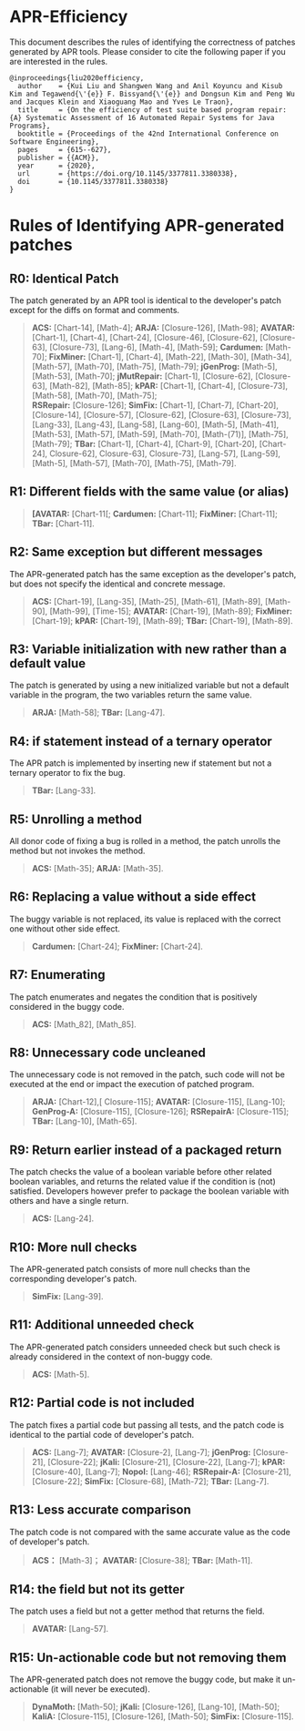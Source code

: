 # APR-Efficiency


This document describes the rules of identifying the correctness of patches generated by APR tools. Please consider to cite the following paper if you are interested in the rules.

```
@inproceedings{liu2020efficiency,
  author    = {Kui Liu and Shangwen Wang and Anil Koyuncu and Kisub Kim and Tegawend{\'{e}} F. Bissyand{\'{e}} and Dongsun Kim and Peng Wu and Jacques Klein and Xiaoguang Mao and Yves Le Traon},
  title     = {On the efficiency of test suite based program repair: {A} Systematic Assessment of 16 Automated Repair Systems for Java Programs},
  booktitle = {Proceedings of the 42nd International Conference on Software Engineering},
  pages     = {615--627},
  publisher = {{ACM}},
  year      = {2020},
  url       = {https://doi.org/10.1145/3377811.3380338},
  doi       = {10.1145/3377811.3380338}
}
```

Rules of Identifying APR-generated patches
==========================================

R0: Identical Patch
-------------------
The patch generated by an APR tool is identical to the developer's patch except for the diffs on format and comments.
> **ACS:** [Chart-14], [Math-4]; 
> **ARJA:** [Closure-126], [Math-98]; 
> **AVATAR:** [Chart-1], [Chart-4], [Chart-24], [Closure-46], [Closure-62], [Closure-63], [Closure-73], [Lang-6], [Math-4], [Math-59];
> **Cardumen:** [Math-70];
> **FixMiner:** [Chart-1], [Chart-4], [Math-22], [Math-30], [Math-34], [Math-57], [Math-70], [Math-75], [Math-79];
> **jGenProg:** [Math-5], [Math-53], [Math-70];
> **jMutRepair:** [Chart-1], [Closure-62], [Closure-63], [Math-82], [Math-85];
> **kPAR:** [Chart-1], [Chart-4], [Closure-73], [Math-58], [Math-70], [Math-75];	
> **RSRepair:** [Closure-126];
> **SimFix:** [Chart-1], [Chart-7], [Chart-20], [Closure-14], [Closure-57], [Closure-62], [Closure-63], [Closure-73], [Lang-33], [Lang-43], [Lang-58], [Lang-60], [Math-5], [Math-41], [Math-53], [Math-57], [Math-59], [Math-70], [Math-(71)], [Math-75], [Math-79];
> **TBar:** [Chart-1], [Chart-4], [Chart-9], [Chart-20], [Chart-24], Closure-62], Closure-63], Closure-73], [Lang-57], [Lang-59], [Math-5], [Math-57], [Math-70], [Math-75], [Math-79].

R1: Different fields with the same value (or alias)
---------------------------------------------------
> **[AVATAR:** [Chart-11[; 
> **Cardumen:** [Chart-11]; 
> **FixMiner:** [Chart-11];
> **TBar:** [Chart-11].

R2: Same exception but different messages
-----------------------------------------
The APR-generated patch has the same exception as the developer's patch, but does not specify the identical and concrete message.
> **ACS:** [Chart-19], [Lang-35], [Math-25], [Math-61], [Math-89], [Math-90], [Math-99], [Time-15]; 
> **AVATAR:** [Chart-19], [Math-89];
> **FixMiner:** [Chart-19];
> **kPAR:** [Chart-19], [Math-89];
> **TBar:** [Chart-19], [Math-89].

R3: Variable initialization with new rather than a default value
----------------------------------------------------------------
The patch is generated by using a new initialized variable but not a default variable in the program, the two variables return the same value.
> **ARJA:** [Math-58];
> **TBar:** [Lang-47].

R4: if statement instead of a ternary operator 
----------------------------------------------
The APR patch is implemented by inserting new if statement but not a ternary operator to fix the bug.
> **TBar:** [Lang-33].

R5: Unrolling a method 
----------------------
All donor code of fixing a bug is rolled in a method, the patch unrolls the method but not invokes the method.
> **ACS:** [Math-35]; 
> **ARJA:** [Math-35].

R6: Replacing a value without a side effect
-------------------------------------------
The buggy variable is not replaced, its value is replaced with the correct one without other side effect.
> **Cardumen:** [Chart-24];
> **FixMiner:** [Chart-24].

R7: Enumerating
---------------
The patch enumerates and negates the condition that is positively considered in the buggy code.
> **ACS:** [Math_82], [Math_85].

R8: Unnecessary code uncleaned
------------------------------
The unnecessary code is not removed in the patch, such code will not be executed at the end or impact the execution of patched program.
> **ARJA:** [Chart-12],[ Closure-115];
> **AVATAR:** [Closure-115], [Lang-10];
> **GenProg-A:** [Closure-115], [Closure-126];
> **RSRepairA:** [Closure-115];
> **TBar:** [Lang-10], [Math-65].

R9: Return earlier instead of a packaged return
-----------------------------------------------
The patch checks the value of a boolean variable before other related boolean variables, and returns the related value if the condition is (not) satisfied. Developers however prefer to package the boolean variable with others and have a single return.
> **ACS:** [Lang-24].

R10: More null checks 
---------------------
The APR-generated patch consists of more null checks than the corresponding developer's patch.
> **SimFix:** [Lang-39].

R11: Additional unneeded check
------------------------------
The APR-generated patch considers unneeded check but such check is already considered in the context of non-buggy code.
> **ACS:** [Math-5].

R12: Partial code is not included
---------------------------------
The patch fixes a partial code but passing all tests, and the patch code is identical to the partial code of developer's patch.
> **ACS:** [Lang-7];
> **AVATAR:** [Closure-2], [Lang-7];
> **jGenProg:** [Closure-21], [Closure-22];
> **jKali:** [Closure-21], [Closure-22], [Lang-7];
> **kPAR:** [Closure-40], [Lang-7];
> **Nopol:** [Lang-46];
> **RSRepair-A:** [Closure-21], [Closure-22];
> **SimFix:** [Closure-68], [Math-72];
> **TBar:** [Lang-7].

R13: Less accurate comparison
-----------------------------
The patch code is not compared with the same accurate value as the code of developer's patch.
> **ACS：** [Math-3]；
> **AVATAR:** [Closure-38];
> **TBar:** [Math-11].

R14: the field but not its getter
---------------------------------
The patch uses a field but not a getter method that returns the field.
> **AVATAR:** [Lang-57].

R15: Un-actionable code but not removing them
---------------------------------------------
The APR-generated patch does not remove the buggy code, but make it un-actionable (it will never be executed).
> **DynaMoth:** [Math-50];
> **jKali:** [Closure-126], [Lang-10], [Math-50];
> **KaliA:** [Closure-115], [Closure-126], [Math-50];
> **SimFix:** [Closure-115].

